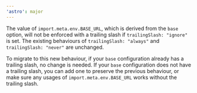 ```yaml
---
'astro': major
---
```


The value of `import.meta.env.BASE_URL`, which is derived from the `base` option, will not be enforced with a trailing slash if `trailingSlash: "ignore"` is set. The existing behaviours of `trailingSlash: "always"` and `trailingSlash: "never"` are unchanged.

To migrate to this new behaviour, if your `base` configuration already has a trailing slash, no change is needed. If your `base` configuration does not have a trailing slash, you can add one to preserve the previous behaviour, or make sure any usages of `import.meta.env.BASE_URL` works without the trailing slash.
